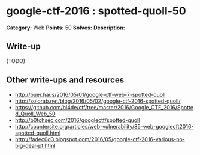 # google-ctf-2016 : spotted-quoll-50

**Category:** Web
**Points:** 50
**Solves:** 
**Description:**



## Write-up

(TODO)

## Other write-ups and resources

* http://buer.haus/2016/05/01/google-ctf-web-7-spotted-quoll
* http://solorab.net/blog/2016/05/02/google-ctf-2016-spotted-quoll/
* https://github.com/bl4de/ctf/tree/master/2016/Google_CTF_2016/Spotted_Quoll_Web_50
* http://b0tchsec.com/2016/googlectf/spotted-quoll
* http://countersite.org/articles/web-vulnerability/85-web-googlecft2016-spotted-quoll.html
* http://fadec0d3.blogspot.com/2016/05/google-ctf-2016-various-no-big-deal-pt.html
